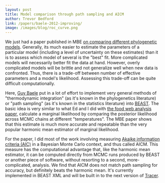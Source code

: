 ```yaml
---
layout: post
title: Model comparison through path sampling and AICM
author: Trevor Bedford
link: /papers/baele-2012-improving/
image: /images/blog/roc_curve.png
---
```


We just had a paper published in MBE [on comparing different phylogenetic models](/papers/baele-2012-improving/).  Generally, its much easier to estimate the parameters of a particular model (including a level of uncertainty on these estimates) than it is to assess which model of several is the "best" fit.  More complicated models will necessarily better fit the data at hand.  However, overly complicated models will be brittle and not generalize well when new data is confronted.  Thus, there is a trade-off between number of effective parameters and a model's likelihood.  Assessing this trade-off can be quite difficult computationally.

Here, [Guy Baele](http://www.kuleuven.be/rega/ecv/GuyBaele.html) put in a lot of effort to implement very general methods of "thermodynamic integration" (as it's known in the phylogenetics literature) or "path sampling" (as it's known in the statistics literature) into [BEAST](http://beast.bio.ed.ac.uk/).  The basic idea is very similar to what Ed and I did with [the food web analysis paper](/papers/baskerville-2011-spatial/), calculate a marginal likelihood by comparing the posterior likelihood across MCMC chains at different "temperatures".  The MBE paper shows that this estimate is much more accurate and repeatable than the very popular harmonic mean estimator of marginal likelihood.

For the paper, I did most of the work involving measuring [Akaike information criteria (AIC)](http://en.wikipedia.org/wiki/Akaike_information_criterion) in a Bayesian Monte Carlo context, and thus called AICM.  This measure has the computational advantage that, like the harmonic mean estimator, it can be computed directly from MCMC runs produced by BEAST or another piece of software, without resorting to a second, more-complicated, analysis.  We find that AICM does not match path sampling for accuracy, but definitely beats the harmonic mean.  It's currently implemented in BEAST XML and will be built in to the next version of [Tracer](http://tree.bio.ed.ac.uk/software/tracer/).  
